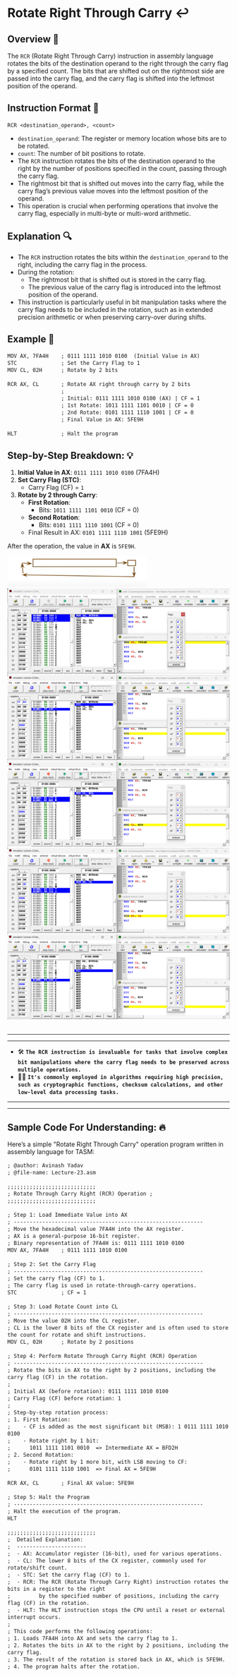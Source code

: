 # Rotate Right Through Carry ↩️

## Overview 📝

The `RCR` (Rotate Right Through Carry) instruction in assembly language rotates the bits of the destination operand to the right through the carry flag by a specified count. The bits that are shifted out on the rightmost side are passed into the carry flag, and the carry flag is shifted into the leftmost position of the operand.

## Instruction Format 📜

```assembly
RCR <destination_operand>, <count>
```

- `destination_operand`: The register or memory location whose bits are to be rotated.
- `count`: The number of bit positions to rotate.
- The `RCR` instruction rotates the bits of the destination operand to the right by the number of positions specified in the count, passing through the carry flag.
- The rightmost bit that is shifted out moves into the carry flag, while the carry flag’s previous value moves into the leftmost position of the operand.
- This operation is crucial when performing operations that involve the carry flag, especially in multi-byte or multi-word arithmetic.

## Explanation 🔍

- The `RCR` instruction rotates the bits within the `destination_operand` to the right, including the carry flag in the process.
- During the rotation:
  - The rightmost bit that is shifted out is stored in the carry flag.
  - The previous value of the carry flag is introduced into the leftmost position of the operand.
- This instruction is particularly useful in bit manipulation tasks where the carry flag needs to be included in the rotation, such as in extended precision arithmetic or when preserving carry-over during shifts.

## Example 🧩

```assembly
MOV AX, 7FA4H    ; 0111 1111 1010 0100  (Initial Value in AX)
STC              ; Set the Carry Flag to 1
MOV CL, 02H      ; Rotate by 2 bits

RCR AX, CL       ; Rotate AX right through carry by 2 bits
                 ;
                 ; Initial: 0111 1111 1010 0100 (AX) | CF = 1
                 ; 1st Rotate: 1011 1111 1101 0010 | CF = 0
                 ; 2nd Rotate: 0101 1111 1110 1001 | CF = 0
                 ; Final Value in AX: 5FE9H

HLT              ; Halt the program
```

## Step-by-Step Breakdown: 💡

1. **Initial Value in AX**: `0111 1111 1010 0100` (7FA4H)
2. **Set Carry Flag (STC)**:
   - Carry Flag (CF) = `1`
3. **Rotate by 2 through Carry**:
   - **First Rotation**:
     - Bits: `1011 1111 1101 0010` (CF = 0)
   - **Second Rotation**:
     - Bits: `0101 1111 1110 1001` (CF = 0)
   - Final Result in AX: `0101 1111 1110 1001` (5FE9H)

After the operation, the value in **AX** is `5FE9H`.

![Rotate Right Through Carry](<./Assests/1Rotate Right Through Carry.png>) <br>
![Rotate Right Through Carry](<./Assests/2Rotate Right Through Carry.png>) <br>
![Rotate Right Through Carry](<./Assests/3Rotate Right Through Carry.png>) <br>
![Rotate Right Through Carry](<./Assests/4Rotate Right Through Carry.png>) <br>
![Rotate Right Through Carry](<./Assests/5Rotate Right Through Carry.png>) <br>
![Rotate Right Through Carry](<./Assests/6Rotate Right Through Carry.png>) <br><br>

---

---

- 🛠️ **`The RCR instruction is invaluable for tasks that involve complex bit manipulations where the carry flag needs to be preserved across multiple operations.`**
- 🧑‍💻 **`It's commonly employed in algorithms requiring high precision, such as cryptographic functions, checksum calculations, and other low-level data processing tasks.`**

---

---

## Sample Code For Understanding: 🔥

Here’s a simple "Rotate Right Through Carry" operation program written in assembly language for TASM:

```assembly
; @author: Avinash Yadav
; @file-name: Lecture-23.asm

;;;;;;;;;;;;;;;;;;;;;;;;;;;;
; Rotate Through Carry Right (RCR) Operation ;
;;;;;;;;;;;;;;;;;;;;;;;;;;;;

; Step 1: Load Immediate Value into AX
; ------------------------------------------------------------
; Move the hexadecimal value 7FA4H into the AX register.
; AX is a general-purpose 16-bit register.
; Binary representation of 7FA4H is: 0111 1111 1010 0100
MOV AX, 7FA4H    ; 0111 1111 1010 0100

; Step 2: Set the Carry Flag
; ------------------------------------------------------------
; Set the carry flag (CF) to 1.
; The carry flag is used in rotate-through-carry operations.
STC              ; CF = 1

; Step 3: Load Rotate Count into CL
; ------------------------------------------------------------
; Move the value 02H into the CL register.
; CL is the lower 8 bits of the CX register and is often used to store the count for rotate and shift instructions.
MOV CL, 02H      ; Rotate by 2 positions

; Step 4: Perform Rotate Through Carry Right (RCR) Operation
; ------------------------------------------------------------
; Rotate the bits in AX to the right by 2 positions, including the carry flag (CF) in the rotation.
;
; Initial AX (before rotation): 0111 1111 1010 0100
; Carry Flag (CF) before rotation: 1
;
; Step-by-step rotation process:
; 1. First Rotation:
;    - CF is added as the most significant bit (MSB): 1 0111 1111 1010 0100
;    - Rotate right by 1 bit:
;      1011 1111 1101 0010  => Intermediate AX = BFD2H
; 2. Second Rotation:
;    - Rotate right by 1 more bit, with LSB moving to CF:
;      0101 1111 1110 1001  => Final AX = 5FE9H

RCR AX, CL       ; Final AX value: 5FE9H

; Step 5: Halt the Program
; ------------------------------------------------------------
; Halt the execution of the program.
HLT

;;;;;;;;;;;;;;;;;;;;;;;;;;;;
;  Detailed Explanation:
;  ----------------------
;  - AX: Accumulator register (16-bit), used for various operations.
;  - CL: The lower 8 bits of the CX register, commonly used for rotate/shift count.
;  - STC: Set the carry flag (CF) to 1.
;  - RCR: The RCR (Rotate Through Carry Right) instruction rotates the bits in a register to the right
;         by the specified number of positions, including the carry flag (CF) in the rotation.
;  - HLT: The HLT instruction stops the CPU until a reset or external interrupt occurs.
;
; This code performs the following operations:
; 1. Loads 7FA4H into AX and sets the carry flag to 1.
; 2. Rotates the bits in AX to the right by 2 positions, including the carry flag.
; 3. The result of the rotation is stored back in AX, which is 5FE9H.
; 4. The program halts after the rotation.
```
